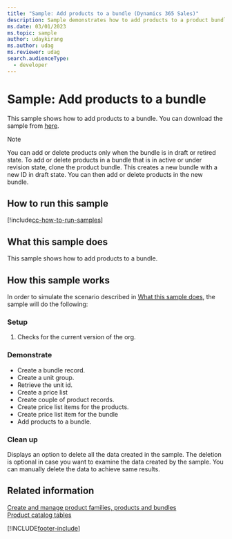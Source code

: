```yaml
---
title: "Sample: Add products to a bundle (Dynamics 365 Sales)"
description: Sample demonstrates how to add products to a product bundle.
ms.date: 03/01/2023
ms.topic: sample
author: udaykirang
ms.author: udag
ms.reviewer: udag
search.audienceType: 
  - developer
---
```

# Sample: Add products to a bundle

This sample shows how to add products to a bundle. You can download the sample from [here](https://github.com/microsoft/Dynamics365-Apps-Samples/tree/master/sales/AddProductsBundle).

> [!NOTE]
> You can add or delete products only when the bundle is in draft or retired state. To add or delete products in a bundle that is in active or under revision state, clone the product bundle. This creates a new bundle with a new ID in draft state. You can then add or delete products in the new bundle.

## How to run this sample

[!include[cc-how-to-run-samples](../../includes/cc-how-to-run-samples.md)]
## What this sample does

This sample shows how to add products to a bundle.

## How this sample works

In order to simulate the scenario described in [What this sample does](#what-this-sample-does), the sample will do the following:

### Setup

1. Checks for the current version of the org. 

### Demonstrate

- Create a bundle record.
- Create a unit group.
- Retrieve the unit id.
- Create a price list
- Create couple of product records.
- Create price list items for the products.
- Create price list item for the bundle
- Add products to a bundle. 

### Clean up

Displays an option to delete all the data created in the sample. The deletion is optional in case you want to examine the data created by the sample. You can manually delete the data to achieve same results.  
  
## Related information

 [Create and manage product families, products and bundles](create-manage-product-families-products-bundles-product-properties.md)  
 [Product catalog tables](product-catalog-entities.md)  


[!INCLUDE[footer-include](../../includes/footer-banner.md)]
